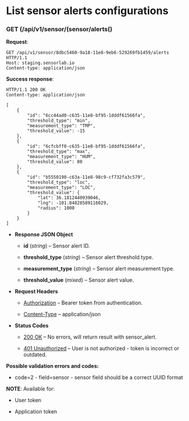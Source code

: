 # List sensor alerts configurations


### GET (/api/v1/sensor/(sensor/alerts()
**Request**:

```
GET /api/v1/sensor/8dbc5460-9a18-11e8-9eb6-529269fb1459/alerts HTTP/1.1
Host: staging.sensorlab.io
Content-type: application/json
```

**Success response**:

```
HTTP/1.1 200 OK
Content-type: application/json

[
    {
        "id": "6cc44ad0-c635-11e8-bf95-1dddf61566fa",
        "threshold_type": "min",
        "measurement_type": "TMP",
        "threshold_value": -15
    },
    {
        "id": "6cfcbff0-c635-11e8-bf95-1dddf61566fa",
        "threshold_type": "max",
        "measurement_type": "HUM",
        "threshold_value": 80
    },
    {
        "id": "b5550190-c63a-11e8-98c9-cf732fa3c579",
        "threshold_type": "loc",
        "measurement_type": "LOC",
        "threshold_value": {
            "lat": 36.1812440939046,
            "lng": -101.84828589116029,
            "radius": 1000
        }
    }
]
```


* **Response JSON Object**

    
    * **id** (*string*) – Sensor alert ID.


    * **threshold_type** (*string*) – Sensor alert threshold type.


    * **measurement_type** (*string*) – Sensor alert measurement type.


    * **threshold_value** (*mixed*) – Sensor alert value.



* **Request Headers**

    
    * [Authorization](https://tools.ietf.org/html/rfc7235#section-4.2) – Bearer token from authentication.


    * [Content-Type](https://tools.ietf.org/html/rfc7231#section-3.1.1.5) – application/json



* **Status Codes**

    
    * [200 OK](http://www.w3.org/Protocols/rfc2616/rfc2616-sec10.html#sec10.2.1) – No errors, will return result with sensor_alert.


    * [401 Unauthorized](http://www.w3.org/Protocols/rfc2616/rfc2616-sec10.html#sec10.4.2) – User is not authorized - token is incorrect or outdated.


**Possible validation errors and codes:**


* code=2 - field=sensor - sensor field should be a correct UUID format

**NOTE**: Available for:


* User token


* Application token
